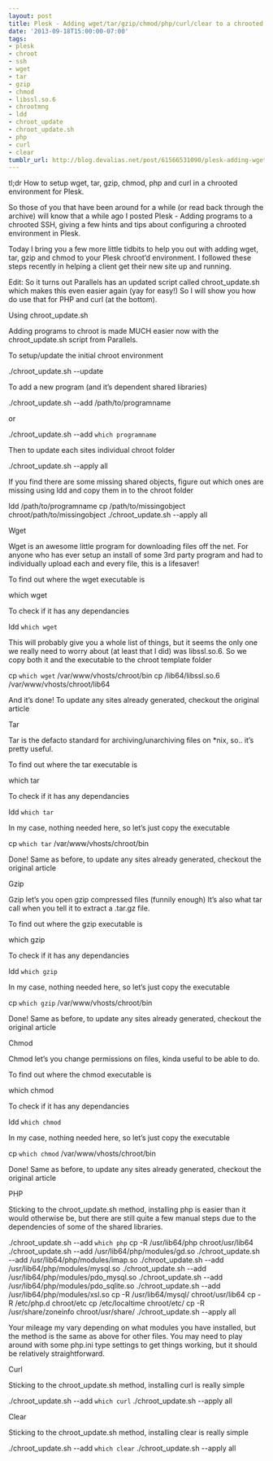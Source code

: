 ```yaml
---
layout: post
title: Plesk - Adding wget/tar/gzip/chmod/php/curl/clear to a chrooted SSH
date: '2013-09-18T15:00:00-07:00'
tags:
- plesk
- chroot
- ssh
- wget
- tar
- gzip
- chmod
- libssl.so.6
- chrootmng
- ldd
- chroot_update
- chroot_update.sh
- php
- curl
- clear
tumblr_url: http://blog.devalias.net/post/61566531090/plesk-adding-wget-tar-gzip-chmod-php-curl-clear-to-a-chr
---
```

tl;dr How to setup wget, tar, gzip, chmod, php and curl in a chrooted environment for Plesk.

So those of you that have been around for a while (or read back through the archive) will know that a while ago I posted Plesk - Adding programs to a chrooted SSH, giving a few hints and tips about configuring a chrooted environment in Plesk.

Today I bring you a few more little tidbits to help you out with adding wget, tar, gzip and chmod to your Plesk chroot’d environment. I followed these steps recently in helping a client get their new site up and running.

Edit: So it turns out Parallels has an updated script called chroot_update.sh which makes this even easier again (yay for easy!) So I will show you how do use that for PHP and curl (at the bottom).

Using chroot_update.sh

Adding programs to chroot is made MUCH easier now with the chroot_update.sh script from Parallels.

To setup/update the initial chroot environment


./chroot_update.sh --update


To add a new program (and it’s dependent shared libraries)


./chroot_update.sh --add /path/to/programname


or


./chroot_update.sh --add `which programname`


Then to update each sites individual chroot folder


./chroot_update.sh --apply all


If you find there are some missing shared objects, figure out which ones are missing using ldd and copy them in to the chroot folder


ldd /path/to/programname
cp /path/to/missingobject chroot/path/to/missingobject
./chroot_update.sh --apply all


Wget

Wget is an awesome little program for downloading files off the net. For anyone who has ever setup an install of some 3rd party program and had to individually upload each and every file, this is a lifesaver!

To find out where the wget executable is


which wget


To check if it has any dependancies


ldd `which wget`


This will probably give you a whole list of things, but it seems the only one we really need to worry about (at least that I did) was libssl.so.6. So we copy both it and the executable to the chroot template folder


cp `which wget` /var/www/vhosts/chroot/bin
cp /lib64/libssl.so.6 /var/www/vhosts/chroot/lib64


And it’s done! To update any sites already generated, checkout the original article

Tar

Tar is the defacto standard for archiving/unarchiving files on *nix, so.. it’s pretty useful.

To find out where the tar executable is


which tar


To check if it has any dependancies


ldd `which tar`


In my case, nothing needed here, so let’s just copy the executable


cp `which tar` /var/www/vhosts/chroot/bin


Done! Same as before, to update any sites already generated, checkout the original article

Gzip

Gzip let’s you open gzip compressed files (funnily enough) It’s also what tar call when you tell it to extract a .tar.gz file.

To find out where the gzip executable is


which gzip


To check if it has any dependancies


ldd `which gzip`


In my case, nothing needed here, so let’s just copy the executable


cp `which gzip` /var/www/vhosts/chroot/bin


Done! Same as before, to update any sites already generated, checkout the original article

Chmod

Chmod let’s you change permissions on files, kinda useful to be able to do.

To find out where the chmod executable is


which chmod


To check if it has any dependancies


ldd `which chmod`


In my case, nothing needed here, so let’s just copy the executable


cp `which chmod` /var/www/vhosts/chroot/bin


Done! Same as before, to update any sites already generated, checkout the original article

PHP

Sticking to the chroot_update.sh method, installing php is easier than it would otherwise be, but there are still quite a few manual steps due to the dependencies of some of the shared libraries.


./chroot_update.sh --add `which php`
cp -R /usr/lib64/php chroot/usr/lib64
./chroot_update.sh --add /usr/lib64/php/modules/gd.so
./chroot_update.sh --add /usr/lib64/php/modules/imap.so
./chroot_update.sh --add /usr/lib64/php/modules/mysql.so
./chroot_update.sh --add /usr/lib64/php/modules/pdo_mysql.so
./chroot_update.sh --add /usr/lib64/php/modules/pdo_sqlite.so
./chroot_update.sh --add /usr/lib64/php/modules/xsl.so
cp -R /usr/lib64/mysql/ chroot/usr/lib64
cp -R /etc/php.d chroot/etc
cp /etc/localtime chroot/etc/
cp -R /usr/share/zoneinfo chroot/usr/share/
./chroot_update.sh --apply all


Your mileage my vary depending on what modules you have installed, but the method is the same as above for other files. You may need to play around with some php.ini type settings to get things working, but it should be relatively straightforward.

Curl

Sticking to the chroot_update.sh method, installing curl is really simple


./chroot_update.sh --add `which curl`
./chroot_update.sh --apply all


Clear

Sticking to the chroot_update.sh method, installing clear is really simple


./chroot_update.sh --add `which clear`
./chroot_update.sh --apply all
